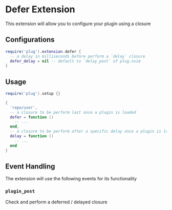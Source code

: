 # Defer Extension

This extension will allow you to configure your plugin using a closure

## Configurations

```lua
require('plug').extension.defer {
  -- a delay in milliseconds before perform a `delay` closure
  defer_delay = nil -- default to `delay_post` of plug.nvim
}
```

## Usage

```lua
require('plug').setup {}

{
  'repo/user',
  -- a closure to be perform last once a plugin is loaded
  defer = function ()
    -- ...
  end,
  -- a closure to be perform after a specific delay once a plugin is loaded
  delay = function ()
    -- ...
  end
}
```

## Event Handling

The extension will use the following events for its functionality

### `plugin_post`

Check and perform a deferred / delayed closure
